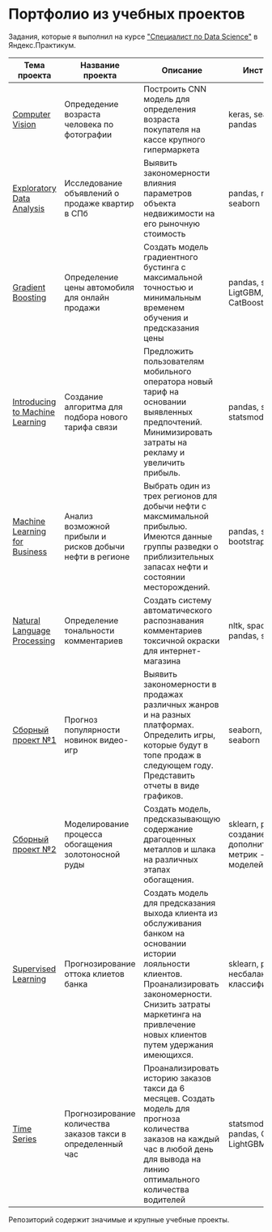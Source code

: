 # Портфолио из учебных проектов

Задания, которые я выполнил на курсе ["Специалист по Data Science"][1] в Яндекс.Практикум.  
  
| Тема проекта | Название проекта | Описание | Инструменты |
| --- | --- | --- | --- |
| [Computer Vision](https://github.com/cptcroissant/yandex_praktikum_projects/tree/master/Computer%20Vision) | Опредедение возраста человека по фотографии | Построить CNN модель для определения возраста покупателя на кассе крупного гипермаркета | keras, seaborn, pandas |
| [Exploratory Data Analysis](https://github.com/cptcroissant/yandex_praktikum_projects/tree/master/Exploratory%20Data%20Analysis) | Исследование объявлений о продаже квартир в СПб | Выявить закономерности влияния параметров объекта недвижимости на его рыночную стоимость | pandas, matplotlib, seaborn |  
| [Gradient Boosting](https://github.com/cptcroissant/yandex_praktikum_projects/tree/master/Gradient%20Boosting) | Определение цены автомобиля для онлайн продажи | Создать модель градиентного бустинга с максимальной точностью и минимальным временем обучения и предсказания цены | pandas, sklearn, LigtGBM, XGBoost, CatBoost |  
| [Introducing to Machine Learning](https://github.com/cptcroissant/yandex_praktikum_projects/tree/master/Introduction%20to%20Machine%20Learning) | Создание алгоритма для подбора нового тарифа связи | Предложить пользователям мобильного оператора новый тариф на основании выявленных предпочтений. Минимизировать затраты на рекламу и увеличить прибыль. | pandas, sklearn, statsmodels |   
| [Machine Learning for Business](https://github.com/cptcroissant/yandex_praktikum_projects/tree/master/Machine%20Learning%20for%20Business) | Анализ возможной прибыли и рисков добычи нефти в регионе | Выбрать один из трех регионов для добычи нефти с максмимальной прибылью. Имеются данные группы разведки о приблизительных запасах нефти и состоянии месторождений. | pandas, seaborn, bootstrap |    
| [Natural Language Processing](https://github.com/cptcroissant/yandex_praktikum_projects/tree/master/NLP) | Определение тональности комментариев | Создать систему автоматического распознавания комментариев токсичной окраски для интернет-магазина | nltk, spacy, BERT, pandas, sklearn |   
| [Сборный проект №1](https://github.com/cptcroissant/yandex_praktikum_projects/tree/master/Quarterly%20project%20%231) | Прогноз популярности новинок видео-игр | Выявить закономерности в продажах различных жанров и на разных платформах. Определить игры, которые будут в топе продаж в следующем году. Представить отчеты в виде графиков. | seaborn, plotly, scipy, seaborn |   
| [Сборный проект №2](https://github.com/cptcroissant/yandex_praktikum_projects/tree/master/Quarterly%20project%20%232) | Моделирование процесса обогащения золотоносной руды | Создать модель, предсказывающую содержание драгоценных металлов и шлака на различных этапах обогащения. | sklearn, pandas, создание дополнительных метрик - скоринга моделей |  
| [Supervised Learning](https://github.com/cptcroissant/yandex_praktikum_projects/tree/master/Supervised%20learning) | Прогнозирование оттока клиетов банка | Создать модель для предсказания выхода клиента из обслуживания банком на основании истории лояльности клиентов. Проанализировать закономерности. Снизить затраты маркетинга на привлечение новых клиентов путем удержания имеющихся. | sklearn, pandas, несбалансированные классификации |  
| [Time Series](https://github.com/cptcroissant/yandex_praktikum_projects/tree/master/Time%20Series) | Прогнозирование количества заказов такси в определенный час | Проанализировать историю заказов такси да 6 месяцев. Создать модель для прогноза количества заказов на каждый час в любой день для вывода на линию оптимального количества водителей | statsmodels, sklearn, pandas, CatBoost, LightGBM, hyperopt |  

Репозиторий содержит значимые и крупные учебные проекты. 

[1]:https://praktikum.yandex.ru/profile/data-scientist/ 
